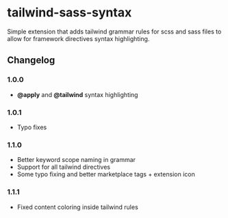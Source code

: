 # tailwind-sass-syntax

Simple extension that adds tailwind grammar rules for scss and sass files to allow for framework directives syntax highlighting. 

## Changelog 

### 1.0.0

- **@apply** and **@tailwind** syntax highlighting

### 1.0.1

- Typo fixes

### 1.1.0

- Better keyword scope naming in grammar 
- Support for all tailwind directives
- Some typo fixing and better marketplace tags + extension icon

### 1.1.1

- Fixed content coloring inside tailwind rules